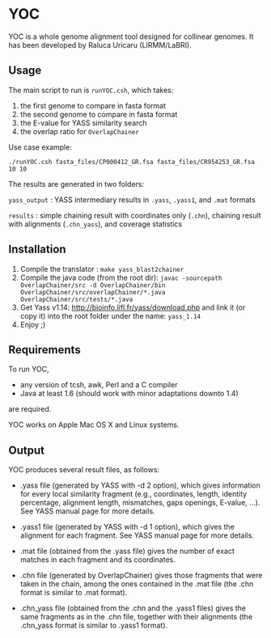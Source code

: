 YOC
===

YOC is a whole genome alignment tool designed for collinear genomes.
It has been developed by Raluca Uricaru (LIRMM/LaBRI).

Usage
-----

The main script to run is `runYOC.csh`, which takes:

1. the first genome to compare in fasta format
2. the second genome to compare in fasta format
3. the E-value for YASS similarity search
4. the overlap ratio for `OverlapChainer`

Use case example:

```
./runYOC.csh fasta_files/CP000412_GR.fsa fasta_files/CR954253_GR.fsa 10 10
```

The results are generated in two folders:

`yass_output`
: YASS intermediary results in `.yass`, `.yass1`, and `.mat` formats

`results`
: simple chaining result with coordinates only (`.chn`), chaining result with alignments (`.chn_yass`), and coverage statistics


Installation
------------

1. Compile the translator : `make yass_blast2chainer`
2. Compile the java code (from the root dir): `javac -sourcepath OverlapChainer/src -d OverlapChainer/bin OverlapChainer/src/overlapChainer/*.java OverlapChainer/src/tests/*.java`
3. Get Yass v1.14: <http://bioinfo.lifl.fr/yass/download.php> and link it (or copy it) into the root folder under the name: `yass_1.14` 
5. Enjoy ;)


Requirements
------------

To run YOC,
- any version of tcsh, awk, Perl and a C compiler
- Java at least 1.6 (should work with minor adaptations downto 1.4)

are required.

YOC works on Apple Mac OS X and Linux systems.


Output
------

YOC produces several result files, as follows:

- .yass file (generated by YASS with -d 2 option), which gives information for every local similarity fragment (e.g., coordinates, length, identity percentage, alignment length, mismatches, gaps openings, E-value, ...). See YASS manual page for more details.

- .yass1 file (generated by YASS with -d 1 option), which gives the alignment for each fragment. See YASS manual page for more details.

- .mat file (obtained from the .yass file) gives the number of exact matches in each fragment and its coordinates.

- .chn file (generated by OverlapChainer) gives those fragments that were taken in the chain, among the ones contained in the .mat file (the .chn format is similar to .mat format).

- .chn_yass file (obtained from the .chn and the .yass1 files) gives the same fragments as in the .chn file, together with their alignments (the .chn_yass format is similar to .yass1 format).
